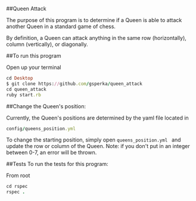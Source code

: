 ##Queen Attack

The purpose of this program is to determine if a Queen is able to attack another Queen in a standard game of chess.

By definition, a Queen can attack anything in the same row (horizontally), column (vertically), or diagonally.

##To run this program

Open up your terminal
```ruby
cd Desktop
$ git clone https://github.com/gsperka/queen_attack
cd queen_attack
ruby start.rb
```

##Change the Queen's position:

Currently, the Queen's positions are determined by the yaml file located in 
```ruby 
config/queens_position.yml
```

To change the starting position, simply open 
```queens_position.yml ``` and update the row or column of the Queen. 
Note: if you don't put in an integer between 0-7, an error will be thrown.


##Tests
To run the tests for this program:

From root
```ruby
cd rspec
rspec .
```
